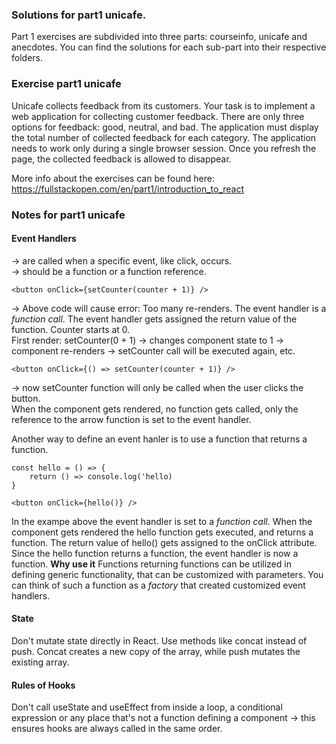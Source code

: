 ### Solutions for part1 unicafe.

Part 1 exercises are subdivided into three parts: courseinfo, unicafe and anecdotes.
You can find the solutions for each sub-part into their respective folders.

### Exercise part1 unicafe

Unicafe collects feedback from its customers. Your task is to implement a web application for collecting customer feedback. There are only three options for feedback: good, neutral, and bad.
The application must display the total number of collected feedback for each category.
The application needs to work only during a single browser session. Once you refresh the page, the collected feedback is allowed to disappear.

More info about the exercises can be found here: https://fullstackopen.com/en/part1/introduction_to_react

### Notes for part1 unicafe

#### Event Handlers

-> are called when a specific event, like click, occurs.  
-> should be a function or a function reference.

```
<button onClick={setCounter(counter + 1)} />
```

-> Above code will cause error: Too many re-renders. The event handler is a _function call_.
The event handler gets assigned the return value of the function. Counter starts at 0.  
First render: setCounter(0 + 1) -> changes component state to 1 -> component re-renders -> setCounter call
will be executed again, etc.

```
<button onClick={() => setCounter(counter + 1)} />
```

-> now setCounter function will only be called when the user clicks the button.  
When the component gets rendered, no function gets called, only the reference to the arrow function is set to the event handler.

Another way to define an event hanler is to use a function that returns a function.

```
const hello = () => {
    return () => console.log('hello)
}

<button onClick={hello()} />
```

In the exampe above the event handler is set to a _function call_. When the component gets rendered the hello function gets executed, and returns a function. The return value of hello() gets assigned to the onClick attribute. Since the hello function returns a function, the event handler is now a function.
**Why use it**
Functions returning functions can be utilized in defining generic functionality, that can be customized with parameters. You can think of such a function as a _factory_ that created customized event handlers.

#### State

Don't mutate state directly in React. Use methods like concat instead of push. Concat creates a new copy of the array, while push mutates the existing array.

#### Rules of Hooks

Don't call useState and useEffect from inside a loop, a conditional expression or any place that's not a function defining a component -> this ensures hooks are always called in the same order.
